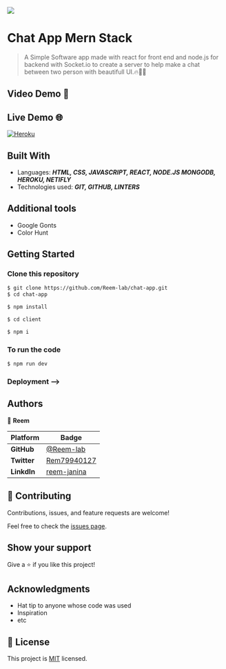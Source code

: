 ![](https://img.shields.io/static/v1?label=BY&message=Reemoz&color=red)
<!-- Feel Free to Add, Update, Delete Any Section you find needs so -->

# Chat App Mern Stack

> A Simple Software app made with react for front end and node.js for backend with Socket.io to create a server to help make a chat between two person with beautifull UI.🔥💯🚀


## Video Demo 🎥




## Live Demo 🌐

[![Heroku](https://img.shields.io/badge/Heroku-deploy-yellow)]()



## Built With

- Languages: _**HTML, CSS, JAVASCRIPT, REACT, NODE.JS MONGODB, HEROKU, NETIFLY**_
- Technologies used: _**GIT, GITHUB, LINTERS**_

## Additional tools
 - Google Gonts
 - Color Hunt


## Getting Started

### Clone this repository

```bash
$ git clone https://github.com/Reem-lab/chat-app.git
$ cd chat-app

$ npm install

$ cd client

$ npm i
```
### To run the code
```bash
$ npm run dev
```


### Deployment -->

## Authors

<!-- Only Change Username for Different Accounts -->

👤 **Reem**

 Platform | Badge |
 --- | --- |
 **GitHub**  | [@Reem-lab](https://github.com/Reem-lab)
 **Twitter** | [Rem79940127](https://twitter.com/Rem79940127)
 **LinkdIn** | [reem-janina](https://www.linkedin.com/in/reem-janina-ab74ab21a/)


## 🤝 Contributing

Contributions, issues, and feature requests are welcome!

Feel free to check the [issues page](../../issues).

## Show your support

Give a ⭐️ if you like this project!

## Acknowledgments

- Hat tip to anyone whose code was used
- Inspiration
- etc

## 📝 License

This project is [MIT](/LICENSE) licensed.
